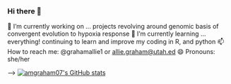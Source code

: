 ### Hi there 👋

🔭 I’m currently working on ... projects revolving around genomic basis of convergent evolution to hypoxia response
🌱 I’m currently learning ... everything! continuing to learn and improve my coding in R, and python
📫 How to reach me: @grahamallie1 or allie.graham@utah.ed
😄 Pronouns: she/her

-->
[![amgraham07's GitHub stats](https://github-readme-stats.vercel.app/api?username=amgraham07)](https://github.com/amgraham07/github-readme-stats)
